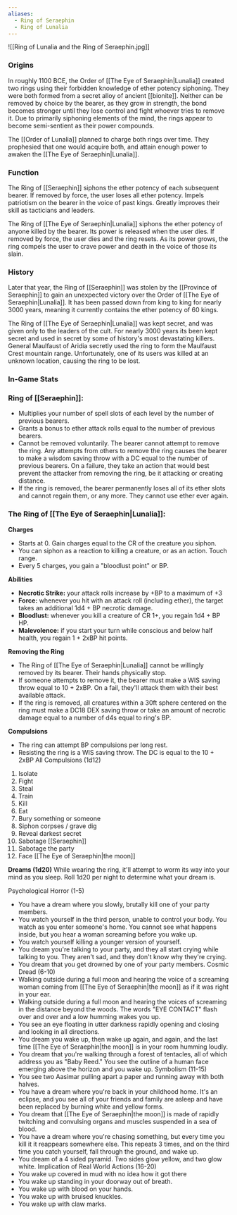 ```yaml
---
aliases:
  - Ring of Seraephin
  - Ring of Lunalia
---
```


![[Ring of Lunalia and the Ring of Seraephin.jpg]]

### Origins
In roughly 1100 BCE, the Order of [[The Eye of Seraephin|Lunalia]] created two rings using their forbidden knowledge of ether potency siphoning. They were both formed from a secret alloy of ancient [[bionite]]. Neither can be removed by choice by the bearer, as they grow in strength, the bond becomes stronger until they lose control and fight whoever tries to remove it. Due to primarily siphoning elements of the mind, the rings appear to become semi-sentient as their power compounds.

The [[Order of Lunalia]] planned to charge both rings over time. They prophesied that one would acquire both, and attain enough power to awaken the [[The Eye of Seraephin|Lunalia]]. 

### Function
The Ring of [[Seraephin]] siphons the ether potency of each subsequent bearer. If removed by force, the user loses all ether potency. Impels patriotism on the bearer in the voice of past kings. Greatly improves their skill as tacticians and leaders.

The Ring of [[The Eye of Seraephin|Lunalia]] siphons the ether potency of anyone killed by the bearer. Its power is released when the user dies. If removed by force, the user dies and the ring resets. As its power grows, the ring compels the user to crave power and death in the voice of those its slain.

### History
Later that year, the Ring of [[Seraephin]] was stolen by the [[Province of Seraephin]] to gain an unexpected victory over the Order of [[The Eye of Seraephin|Lunalia]]. It has been passed down from king to king for nearly 3000 years, meaning it currently contains the ether potency of 60 kings. 

The Ring of [[The Eye of Seraephin|Lunalia]] was kept secret, and was given only to the leaders of the cult. For nearly 3000 years its been kept secret and used in secret by some of history's most devastating killers. General Maulfaust of Aridia secretly used the ring to form the Maulfaust Crest mountain range. Unfortunately, one of its users was killed at an unknown location, causing the ring to be lost.


### In-Game Stats
### Ring of [[Seraephin]]:
- Multiplies your number of spell slots of each level by the number of previous bearers.
- Grants a bonus to ether attack rolls equal to the number of previous bearers.
- Cannot be removed voluntarily. The bearer cannot attempt to remove the ring. Any attempts from others to remove the ring causes the bearer to make a wisdom saving throw with a DC equal to the number of previous bearers. On a failure, they take an action that would best prevent the attacker from removing the ring, be it attacking or creating distance.
- If the ring is removed, the bearer permanently loses all of its ether slots and cannot regain them, or any more. They cannot use ether ever again.

### The Ring of [[The Eye of Seraephin|Lunalia]]:
**Charges**
- Starts at 0. Gain charges equal to the CR of the creature you siphon.
- You can siphon as a reaction to killing a creature, or as an action. Touch range.
- Every 5 charges, you gain a "bloodlust point" or BP.

**Abilities**
- **Necrotic Strike:** your attack rolls increase by +BP to a maximum of +3
- **Force:** whenever you hit with an attack roll (including ether), the target takes an additional 1d4 + BP necrotic damage.
- **Bloodlust:** whenever you kill a creature of CR 1+, you regain 1d4 + BP HP.
- **Malevolence:** if you start your turn while conscious and below half health, you regain 1 + 2xBP hit points.

**Removing the Ring**
- The Ring of [[The Eye of Seraephin|Lunalia]] cannot be willingly removed by its bearer. Their hands physically stop.
- If someone attempts to remove it, the bearer must make a WIS saving throw equal to 10 + 2xBP. On a fail, they'll attack them with their best available attack.
- If the ring is removed, all creatures within a 30ft sphere centered on the ring must make a DC18 DEX saving throw or take an amount of necrotic damage equal to a number of d4s equal to ring's BP. 

**Compulsions**
- The ring can attempt BP compulsions per long rest.
- Resisting the ring is a WIS saving throw. The DC is equal to the 10 + 2xBP
All Compulsions (1d12)
1. Isolate
2. Fight
3. Steal
4. Train
5. Kill
6. Eat
7. Bury something or someone
8. Siphon corpses / grave dig
9. Reveal darkest secret
10. Sabotage [[Seraephin]]
11. Sabotage the party
12. Face [[The Eye of Seraephin|the moon]]

**Dreams (1d20)**
While wearing the ring, it'll attempt to worm its way into your mind as you sleep. Roll 1d20 per night to determine what your dream is.

Psychological Horror (1-5)
- You have a dream where you slowly, brutally kill one of your party members.
- You watch yourself in the third person, unable to control your body. You watch as you enter someone's home. You cannot see what happens inside, but you hear a woman screaming before you wake up.
- You watch yourself killing a younger version of yourself.
- You dream you're talking to your party, and they all start crying while talking to you. They aren't sad, and they don't know why they're crying.
- You dream that you get drowned by one of your party members.
Cosmic Dread (6-10)
- Walking outside during a full moon and hearing the voice of a screaming woman coming from [[The Eye of Seraephin|the moon]] as if it was right in your ear.
- Walking outside during a full moon and hearing the voices of screaming in the distance beyond the woods. The words "EYE CONTACT" flash over and over and a low humming wakes you up.
- You see an eye floating in utter darkness rapidly opening and closing and looking in all directions.
- You dream you wake up, then wake up again, and again, and the last time [[The Eye of Seraephin|the moon]] is in your room humming loudly.
- You dream that you're walking through a forest of tentacles, all of which address you as "Baby Reed." You see the outline of a human face emerging above the horizon and you wake up.
Symbolism (11-15)
- You see two Aasimar pulling apart a paper and running away with both halves.
- You have a dream where you're back in your childhood home. It's an eclipse, and you see all of your friends and family are asleep and have been replaced by burning white and yellow forms.
- You dream that [[The Eye of Seraephin|the moon]] is made of rapidly twitching and convulsing organs and muscles suspended in a sea of blood.
- You have a dream where you're chasing something, but every time you kill it it reappears somewhere else. This repeats 3 times, and on the third time you catch yourself, fall through the ground, and wake up.
- You dream of a 4 sided pyramid. Two sides glow yellow, and two glow white. 
Implication of Real World Actions (16-20)
- You wake up covered in mud with no idea how it got there
- You wake up standing in your doorway out of breath.
- You wake up with blood on your hands.
- You wake up with bruised knuckles.
- You wake up with claw marks. 